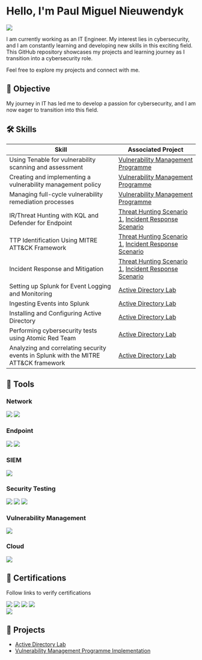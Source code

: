 # Hello, I'm Paul Miguel Nieuwendyk
<a href="https://www.linkedin.com/in/paul-miguel-nieuwendyk"><img src="https://img.shields.io/badge/-LinkedIn-0072b1?&style=for-the-badge&logo=linkedin&logoColor=white" /></a>

I am currently working as an IT Engineer. My interest lies in cybersecurity, and I am constantly learning and developing new skills in this exciting field. This GitHub repository showcases my projects and learning journey as I transition into a cybersecurity role.

Feel free to explore my projects and connect with me.

## 🎯 Objective
My journey in IT has led me to develop a passion for cybersecurity, and I am now eager to transition into this field.

## 🛠 Skills

| Skill                                         | Associated Project         |
|-----------------------------------------------|----------------------------|
| Using Tenable for vulnerability scanning and assessment | [Vulnerability Management Programme](https://github.com/PaulMiguelSec/Vulnerability-Management-Programme) |
| Creating and implementing a vulnerability management policy | [Vulnerability Management Programme](https://github.com/PaulMiguelSec/Vulnerability-Management-Programme) |
| Managing full-cycle vulnerability remediation processes | [Vulnerability Management Programme](https://github.com/PaulMiguelSec/Vulnerability-Management-Programme) |
| IR/Threat Hunting with KQL and Defender for Endpoint | [Threat Hunting Scenario 1](https://github.com/PaulMiguelSec/Threat-Hunting-Scenario-1), [Incident Response Scenario](https://github.com/PaulMiguelSec/Incident-Response-Scenario) |
| TTP Identification Using MITRE ATT&CK Framework | [Threat Hunting Scenario 1](https://github.com/PaulMiguelSec/Threat-Hunting-Scenario-1), [Incident Response Scenario](https://github.com/PaulMiguelSec/Incident-Response-Scenario) |
| Incident Response and Mitigation | [Threat Hunting Scenario 1](https://github.com/PaulMiguelSec/Threat-Hunting-Scenario-1), [Incident Response Scenario](https://github.com/PaulMiguelSec/Incident-Response-Scenario) |
| Setting up Splunk for Event Logging and Monitoring | [Active Directory Lab](https://github.com/PaulMiguelSec/Active-Directory-Lab) |
| Ingesting Events into Splunk | [Active Directory Lab](https://github.com/PaulMiguelSec/Active-Directory-Lab) |
| Installing and Configuring Active Directory        | [Active Directory Lab](https://github.com/PaulMiguelSec/Active-Directory-Lab) |
| Performing cybersecurity tests using Atomic Red Team  | [Active Directory Lab](https://github.com/PaulMiguelSec/Active-Directory-Lab) |
| Analyzing and correlating security events in Splunk with the MITRE ATT&CK framework| [Active Directory Lab](https://github.com/PaulMiguelSec/Active-Directory-Lab) |

## 🧰 Tools

### Network
<div>
    <img src="https://img.shields.io/badge/-Active%20Directory-0078D4?&style=for-the-badge&logo=Windows&logoColor=white" />
    <img src="https://img.shields.io/badge/-Wireshark-1679A7?&style=for-the-badge&logo=Wireshark&logoColor=white" />
</div>

### Endpoint
<div>
    <img src="https://img.shields.io/badge/-Microsoft_Defender_for_Endpoint-00A4EF?&style=for-the-badge&logo=Microsoft&logoColor=white" />
    <img src="https://img.shields.io/badge/-Kali%20Linux-557C89?&style=for-the-badge&logo=Kali%20Linux&logoColor=white" />
</div>

### SIEM
<div>
    <img src="https://img.shields.io/badge/-Splunk-000000?&style=for-the-badge&logo=Splunk&logoColor=white" />
</div>

### Security Testing
<div>
    <img src="https://img.shields.io/badge/-Atomic_Red_Team-FF0000?&style=for-the-badge&logo=atomic-red-team&logoColor=white" />
    <img src="https://img.shields.io/badge/-PowerShell-2E6DBF?&style=for-the-badge&logo=PowerShell&logoColor=white" />
    <img src="https://img.shields.io/badge/-Bash-4EAA25?&style=for-the-badge&logo=GNU%20Bash&logoColor=white" />
</div>

### Vulnerability Management
<div>
    <img src="https://img.shields.io/badge/-Tenable-3E4D88?&style=for-the-badge&logo=Tenable&logoColor=white" />
</div>

### Cloud
<div>
    <img src="https://img.shields.io/badge/-Microsoft%20Azure-0078D4?&style=for-the-badge&logo=Microsoft%20Azure&logoColor=white" />
</div>


## 📜 Certifications
Follow links to verify certifications
<div>
<a href="https://www.credly.com/badges/fc8d585c-94f1-4ecf-b79d-8f67a901d690/linked_in_profile"><img src="https://img.shields.io/badge/-CYSA%2B-006400?&style=for-the-badge&logo=CompTIA&logoColor=white" /></a>
<a href="https://www.credly.com/badges/50bfcf2d-c2cd-4110-9d79-9db444bcbf58/linked_in_profile"><img src="https://img.shields.io/badge/-Security%2B-FF0000?&style=for-the-badge&logo=CompTIA&logoColor=white" /></a>
<a href="https://www.credly.com/badges/22787c28-09e7-4864-93a0-e47ca764bb5f/linked_in_profile"><img src="https://img.shields.io/badge/-Network%2B-007ACC?&style=for-the-badge&logo=CompTIA&logoColor=white" /></a>
<a href="https://www.credly.com/badges/7c4cfac1-94a8-4c4b-bf5d-af06fb4d109c/linked_in_profile"><img src="https://img.shields.io/badge/-A%2B-4D4D4D?&style=for-the-badge&logo=CompTIA&logoColor=white" /></a>
</div>
<div>
<a href="https://learn.microsoft.com/api/credentials/share/en-gb/PaulMiguelNieuwendyk-5383/82949AED72B311C0?sharingId"><img src="https://img.shields.io/badge/-AZ%20900-0078D4?&style=for-the-badge&logo=Microsoft%20Azure&logoColor=white" /></a>
</div>

## 📂 Projects
- <a href="https://github.com/PaulMiguelSec/Active-Directory-Lab">Active Directory Lab</a>
- <a href="https://github.com/PaulMiguelSec/Vulnerability-Management-Programme">Vulnerability Management Programme Implementation</a>


